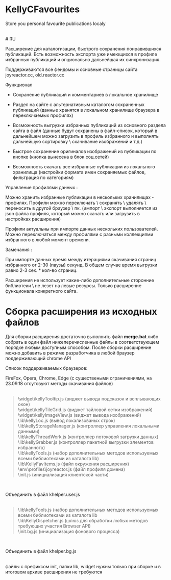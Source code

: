 # KellyCFavourites
Store you personal favourite publications localy

 <br>
# RU <br>

Расширение для каталогизации, быстрого сохранения понравившихся публикаций. Есть возможность экспорта уже имеющихся в профиле избранных публикаций и опционально дальнейшая их синхронизация.

Поддерживаются все фендомы и основные страницы сайта joyreactor.cc, old.reactor.cc

Функционал

- Сохранение публикаций и комментариев в локальное хранилище
- Раздел на сайте с альтернативным каталогом сохраненных публикаций (данные хранятся в локальном хранилище браузера в переключаемых профилях)

- Возможность выгрузки избранных публикаций из основного раздела сайта в файл (данные будут сохранены в файл-список, который в дальнейшем можно загрузить в профиль избранного и выполнять дальнейшую сортировку \ скачивание изображений и т.д.) 
- Быстрое сохранение оригиналов изображений из публикации по кнопке (кнопка вынесена в блок соц.сетей)
- Возможность скачать все избранные публикации из локального хранилища (настройки формата имен сохраняемых файлов, фильтрация по категориям)

Управление профилями данных :

Можно хранить избранные публикации в нескольких хранилищах - профилях. Профили можно переключать \ сохранять \ удалять \ переносить в другой браузер \ пк. (импорт \ экспорт выполняется из json файла профиля, который можно скачать или загрузить в настройках расширения)
 
Профили актуальны при импорте данных нескольких пользователей. Можно переключаться между профилями с разными коллекциями избранного в любой момент времени.

Замечания :

При импорте данных время между итерациями скачивания страниц избранного от 2-30 (паузы) секунд. В общем случае время выгрузки равно 2-3 сек. * кол-во страниц. 

Расширения не использует какие-либо дополнительные сторонние библиотеки \ не лезет на левые ресурсы. Только расширение функционала конкретного сайта.

# Сборка расширения из исходных файлов

Для сборки расширения достаточно выполнить файл <b>merge.bat</b> либо собрать в один файл нижеперечисленные файлы в соответствующем порядке любым доступным способом.
После сборки расширение можно добавить в режиме разработчика в любой браузер поддерживающий chrome API <br>

Список поддерживаемых браузеров: <br>

FireFox, Opera, Chrome, Edge (с существеными ограничениями, на 23.09.18 отсутсвуют методы скачивания файлов)<br>
<br>

>	\widget\kellyTooltip.js (виджет вывода подсказок и всплывающих окон)<br>
>	\widget\kellyTileGrid.js (виджет тайловой сетки изображений)<br>
>	\widget\kellyImageView.js (виджет вывода изображений)<br>
>	\lib\kellyLoc.js (вывод локализованых строк)<br>
>	\lib\kellyStorageManager.js (контроллер управления локальными данными)<br>
>	\lib\kellyThreadWork.js (контроллер потоковой загрузки данных)<br>
>	\lib\kellyGrabber.js (контроллер пакетной выгрузки элементов избранного)<br>
>	\lib\kellyTools.js	(набор дополнительных методов используемых всеми библиотеками из каталога lib)<br>
>	\lib\KellyFavItems.js (файл окружения расширения)<br>
>	\env\profiles\joyreactor.js (файл профиля домена)<br>
>	\init.js (инициализация клиентской части)<br>
<br>

Объединить в файл khelper.user.js<br><br>

> \lib\kellyTools.js (набор дополнительных методов используемых всеми библиотеками из каталога lib<br>
> \lib\KellyDispetcher.js (шлюз для обработки любых методов требующих участия Browser API)<br>
> \init.bg.js (инициализация фонового процесса)<br>
<br>

Объединить в файл khelper.bg.js<br><br>

файлы с префиксом init, папки lib, widget нужны только при сборке и в итоговом архиве расширения не требуются
